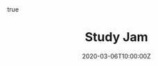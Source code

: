 ---
title: Study Jam
event: ""
event_url: ""

location: DMH-150
# address:
#   street: 450 Serra Mall
#   city: Stanford
#   region: CA
#   postcode: '94305'
#   country: United States

summary: Cloud Study Jam and get hands-on experience with Google Cloud Platform Essentials
abstract: ""

# Talk start and end times.
#   End time can optionally be hidden by prefixing the line with `#`.
date: "2020-03-06T10:00:00Z"
date_end: "2020-03-06T13:00:00Z"
all_day: false

# Schedule page publish date (NOT talk date).
publishDate: "2020-02-15T18:10:00Z"

authors: []
tags: []

# Is this a featured talk? (true/false)
featured: false

image:
  placement: 1
  caption: ''
  focal_point: Right
  preview_only: false

links:
# - icon: twitter
#   icon_pack: fab
#   name: Follow
#   url: https://twitter.com/georgecushen
url_code: ""
url_pdf: ""
url_slides: ""
url_video: ""

# Markdown Slides (optional).
#   Associate this talk with Markdown slides.
#   Simply enter your slide deck's filename without extension.
#   E.g. `slides = "example-slides"` references `content/slides/example-slides.md`.
#   Otherwise, set `slides = ""`.
slides: ""

# Projects (optional).
#   Associate this post with one or more of your projects.
#   Simply enter your project's folder or file name without extension.
#   E.g. `projects = ["internal-project"]` references `content/project/deep-learning/index.md`.
#   Otherwise, set `projects = []`.
projects:
- ""

# Enable math on this page?
math: true

---